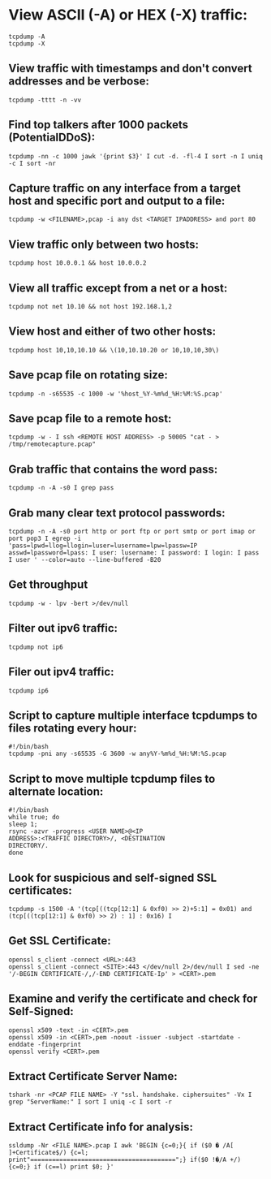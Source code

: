 # View ASCII (-A) or HEX (-X) traffic:
```
tcpdump -A
tcpdump -X
```
## View traffic with timestamps and don't convert addresses and be verbose:
```
tcpdump -tttt -n -vv
```

## Find top talkers after 1000 packets (PotentialDDoS):
```
tcpdump -nn -c 1000 jawk '{print $3}' I cut -d. -fl-4 I sort -n I uniq -c I sort -nr
```

## Capture traffic on any interface from a target host and specific port and output to a file:
```
tcpdump -w <FILENAME>,pcap -i any dst <TARGET IPADDRESS> and port 80
```

## View traffic only between two hosts:
```
tcpdump host 10.0.0.1 && host 10.0.0.2
```
## View all traffic except from a net or a host:
```
tcpdump not net 10.10 && not host 192.168.1,2
```
## View host and either of two other hosts:
```
tcpdump host 10,10,10.10 && \(10,10.10.20 or 10,10,10,30\)
```

## Save pcap file on rotating size:
```
tcpdump -n -s65535 -c 1000 -w '%host_%Y-%m­%d_%H:%M:%S.pcap'
```

## Save pcap file to a remote host:
```
tcpdump -w - I ssh <REMOTE HOST ADDRESS> -p 50005 "cat - > /tmp/remotecapture.pcap"
```
## Grab traffic that contains the word pass:
```
tcpdump -n -A -s0 I grep pass
```

## Grab many clear text protocol passwords:
```
tcpdump -n -A -s0 port http or port ftp or port smtp or port imap or port pop3 I egrep -i 'pass=lpwd=llog=llogin=luser=lusername=lpw=lpassw=IP asswd=lpassword=lpass: I user: lusername: I password: I login: I pass I user ' --color=auto --line-buffered -B20
```

## Get throughput
```
tcpdump -w - lpv -bert >/dev/null
```

## Filter out ipv6 traffic:
```
tcpdump not ip6
```

## Filer out ipv4 traffic:
```
tcpdump ip6
```

## Script to capture multiple interface tcpdumps to files rotating every hour:
```
#!/bin/bash
tcpdump -pni any -s65535 -G 3600 -w any%Y-%m­%d_%H:%M:%S.pcap
```

## Script to move multiple tcpdump files to alternate location:
```
#!/bin/bash
while true; do
sleep 1;
rsync -azvr -progress <USER NAME>@<IP
ADDRESS>:<TRAFFIC DIRECTORY>/, <DESTINATION
DIRECTORY/.
done
```

## Look for suspicious and self-signed SSL certificates:
```
tcpdump -s 1500 -A '(tcp[((tcp[12:1] & 0xf0) >> 2)+5:1] = 0x01) and (tcp[((tcp[12:1] & 0xf0) >> 2) : 1] : 0x16) I
```

## Get SSL Certificate:
```
openssl s_client -connect <URL>:443
openssl s_client -connect <SITE>:443 </dev/null 2>/dev/null I sed -ne '/-BEGIN CERTIFICATE-/,/-END CERTIFICATE-Ip' > <CERT>.pem
```

## Examine and verify the certificate and check for Self-Signed:
```
openssl x509 -text -in <CERT>.pem
openssl x509 -in <CERT>,pem -noout -issuer -subject -startdate -enddate -fingerprint
openssl verify <CERT>.pem
```

## Extract Certificate Server Name:
```
tshark -nr <PCAP FILE NAME> -Y "ssl. handshake. ciphersuites" -Vx I grep "ServerName:" I sort I uniq -c I sort -r
```

## Extract Certificate info for analysis:
```
ssldump -Nr <FILE NAME>.pcap I awk 'BEGIN {c=0;}{ if ($0 � /A[ ]+Certificate$/) {c=l; print"========================================";} if($0 !�/A +/) {c=0;} if (c==l) print $0; }'
```